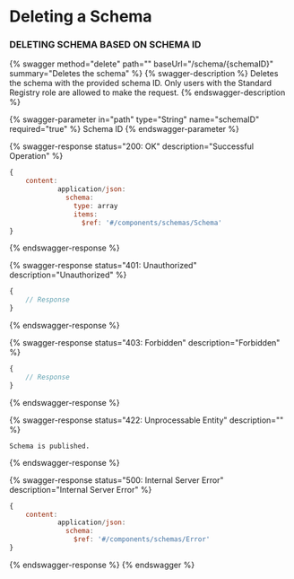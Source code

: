 # Deleting a Schema

### DELETING SCHEMA BASED ON SCHEMA ID

{% swagger method="delete" path="" baseUrl="/schema/{schemaID}" summary="Deletes the schema" %}
{% swagger-description %}
Deletes the schema with the provided schema ID. Only users with the Standard Registry role are allowed to make the request.
{% endswagger-description %}

{% swagger-parameter in="path" type="String" name="schemaID" required="true" %}
Schema ID
{% endswagger-parameter %}

{% swagger-response status="200: OK" description="Successful Operation" %}
```javascript
{
    content:
            application/json:
              schema:
                type: array
                items:
                  $ref: '#/components/schemas/Schema'
}
```
{% endswagger-response %}

{% swagger-response status="401: Unauthorized" description="Unauthorized" %}
```javascript
{
    // Response
}
```
{% endswagger-response %}

{% swagger-response status="403: Forbidden" description="Forbidden" %}
```javascript
{
    // Response
}
```
{% endswagger-response %}

{% swagger-response status="422: Unprocessable Entity" description="" %}


```
Schema is published.
```
{% endswagger-response %}

{% swagger-response status="500: Internal Server Error" description="Internal Server Error" %}
```javascript
{
    content:
            application/json:
              schema:
                $ref: '#/components/schemas/Error'
}
```
{% endswagger-response %}
{% endswagger %}
